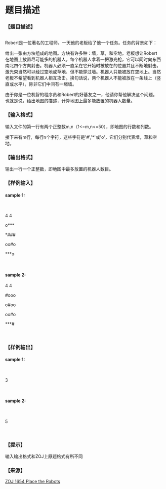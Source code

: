 # 题目描述


<h3>
【题目描述】
</h3>
<p>
<img src="/upload/image/20140322/20140322092314_23753.png" alt=""/> 
</p>
<p>
Robert是一位著名的工程师。一天他的老板给了他一个任务。任务的背景如下：
</p>
<p>
给出一张由方块组成的地图。方块有许多种：墙，草，和空地。老板想让Robert在地图上放置尽可能多的机器人。每个机器人拿着一把激光枪，它可以同时向东西南北四个方向射击。机器人必须一直呆在它开始时被放在的位置并且不断地射击。激光束当然可以经过空地或草地，但不能穿过墙。机器人只能被放在空地上。当然老板不希望看到机器人相互攻击。换句话说，两个机器人不能被放在一条线上（竖直或水平），除非它们中间有一堵墙。
</p>
<p>
由于你是一位机智的程序员和Robert的好基友之一，他请你帮他解决这个问题。也就是说，给出地图的描述，计算地图上最多能放置的机器人数量。
</p>
<h3>
【输入格式】
</h3>
<p>
输入文件的第一行有两个正整数m,n（1&lt;=m,n&lt;=50），即地图的行数和列数。
</p>
<p>
接下来有m行，每行n个字符，这些字符是&#39;#&#39;,&#39;*&#39;或&#39;o&#39;，它们分别代表墙，草和空地。
</p>
<h3>
【输出格式】
</h3>
<p>
输出一行一个正整数，即地图中最多放置的机器人数目。
</p>
<h3>
【样例输入】
</h3>
<h4>
sample 1:
</h4>
<p>
<br/>
</p>
<p>
4 4
</p>
<p>
o***
</p>
<p>
*###
</p>
<p>
oo#o
</p>
<p>
***o
</p>
<p>
<br/>
</p>
<h4>
sample 2:
</h4>
<p>
4 4
</p>
<p>
#ooo
</p>
<p>
o#oo
</p>
<p>
oo#o
</p>
<p>
***#
</p>
<p>
<br/>
</p>
<h3>
【样例输出】
</h3>
<h4>
sample 1:
</h4>
<p>
<br/>
</p>
<p>
3
</p>
<p>
<br/>
</p>
<h4>
sample 2:
</h4>
<p>
<br/>
</p>
<p>
5
</p>
<p>
<br/>
</p>
<h3>
【提示】
</h3>
<p>
输入输出格式和ZOJ上原题格式有所不同
</p>
<h3>
【来源】
</h3>
<p>
<a href="http://acm.zju.edu.cn/onlinejudge/showProblem.do?problemCode=1654" target="_blank">ZOJ 1654 Place the Robots</a> 
</p>
